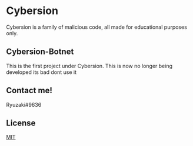 # Cybersion

Cybersion is a family of malicious code, all made for educational purposes only.

## Cybersion-Botnet

This is the first project under Cybersion.
This is now no longer being developed its bad dont use it

## Contact me!
Ryuzaki#9636



## License
[MIT](https://choosealicense.com/licenses/mit/)
